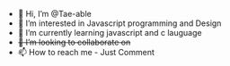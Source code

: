 - 👋 Hi, I’m @Tae-able
- 👀 I’m interested in Javascript programming and Design
- 🌱 I’m currently learning javascript and c lauguage
- <del> 💞️ I’m looking to collaborate on </del>
- 📫 How to reach me - Just Comment

<!---
Tae-able/Tae-able is a ✨ special ✨ repository because its `README.md` (this file) appears on your GitHub profile.
You can click the Preview link to take a look at your changes.
--->

